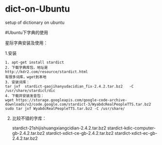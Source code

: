 # dict-on-Ubuntu
setup of dictionary on ubuntu


#Ubuntu下字典的使用

星际字典安装及使用：

1.安装

    1. apt-get install stardict
    2. 下载字典库包，地址是
    http://kdr2.com/resource/stardict.html
    有很多词库，wget到本地
    3. 安装词库：
    tar jxf  stardict-gaojihanyudacidian_fix-2.4.2.tar.bz2   -C /usr/share/stardict/dic
    4. 下载并安装发音包：
    wget https://storage.googleapis.com/google-code-archive-downloads/v2/code.google.com/stardict-3/WyabdcRealPeopleTTS.tar.bz2
    sudo tar jxf WyabdcRealPeopleTTS.tar.bz2 -C /usr/share/
2. 比较不错的字库：

    stardict-21shijishuangxiangcidian-2.4.2.tar.bz2
    stardict-kdic-computer-gb-2.4.2.tar.bz2
    stardict-xdict-ce-gb-2.4.2.tar.bz2
    stardict-xdict-ec-gb-2.4.2.tar.bz2
